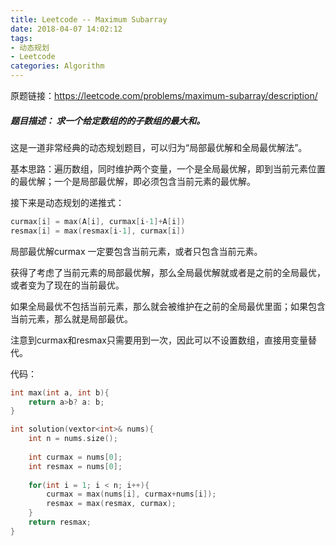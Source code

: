 ```yaml
---
title: Leetcode -- Maximum Subarray
date: 2018-04-07 14:02:12
tags: 
- 动态规划
- Leetcode
categories: Algorithm
---
```


原题链接：https://leetcode.com/problems/maximum-subarray/description/

<!--more-->

##### 题目描述：  求一个给定数组的的子数组的最大和。

这是一道非常经典的动态规划题目，可以归为“局部最优解和全局最优解法”。

基本思路：遍历数组，同时维护两个变量，一个是全局最优解，即到当前元素位置的最优解；一个是局部最优解，即必须包含当前元素的最优解。

接下来是动态规划的递推式：

```cpp
curmax[i] = max(A[i], curmax[i-1]+A[i])
resmax[i] = max(resmax[i-1], curmax[i])
```

局部最优解curmax 一定要包含当前元素，或者只包含当前元素。

获得了考虑了当前元素的局部最优解，那么全局最优解就或者是之前的全局最优，或者变为了现在的当前最优。

如果全局最优不包括当前元素，那么就会被维护在之前的全局最优里面；如果包含当前元素，那么就是局部最优。

注意到curmax和resmax只需要用到一次，因此可以不设置数组，直接用变量替代。

代码：



```cpp
int max(int a, int b){
    return a>b? a: b;
}

int solution(vextor<int>& nums){
    int n = nums.size();
    
    int curmax = nums[0];
    int resmax = nums[0];
    
    for(int i = 1; i < n; i++){
        curmax = max(nums[i], curmax+nums[i]);
        resmax = max(resmax, curmax);
    }
    return resmax;
}

```



